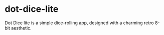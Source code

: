 # dot-dice-lite
 Dot Dice lite is a simple dice-rolling app, designed with a charming retro 8-bit aesthetic.
